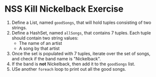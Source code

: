 # NSS Kill Nickelback Exercise

1. Define a List, named `goodSongs`, that will hold tuples consisting of two strings.
1. Define a HashSet, named `allSongs`, that contains 7 tuples. Each tuple should contain two string values:
    - The name of an artist
    - A song by that artist
1. Once the set is populated with 7 tuples, iterate over the set of songs, and check if the band name is "Nickelback".
1. If the band is **not** Nickelback, then add it to the `goodSongs` list.
1. USe another `foreach` loop to print out all the good songs.